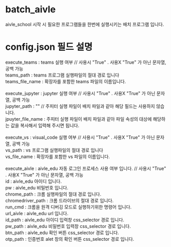 # batch_aivle
aivle_school 시작 시 필요한 프로그램들을 한번에 실행시키는 배치 프로그램 입니다.

# config.json 필드 설명
  execute_teams : teams 실행 여부 // 사용시 "True" . 사용X "True" 가 아닌 문자열, 공백 가능<br/>
  teams_path : teams 프로그램 실행파일의 절대 경로 입니다<br/>
  teams_file_name : 확장자를 포함한 teams 파일의 이름입니다.<br/>
  <br/>
  execute_jupyter : jupyter 실행 여부 // 사용시 "True" . 사용X "True" 가 아닌 문자열, 공백 가능<br/>
  jupyter_path : "" // 주피터 실행 파일이 배치 파일과 같아 해당 필드는 사용하지 않습니다.<br/>
  jpuyter_file_name : 주피터 실행 파일이 배치 파일과 같아 파일 속성의 대상에 해당하는 값을 복사해서 입력해 주시면 됩니다.<br/>
  <br/>
  execute_vs : visual_code 실행 여부 // 사용시 "True" . 사용X "True" 가 아닌 문자열, 공백 가능<br/>
  vs_path : vs 프로그램 실행파일의 절대 경로 입니다<br/>
  vs_file_name : 확장자를 포함한 vs 파일의 이름입니다.<br/>
  <br/>
  execute_aivle : aivle_edu 자동 로그인 프로세스 사용 여부 입니다. // 사용시 "True" . 사용X "True" 가 아닌 문자열, 공백 가능<br/>
  id : aivle_edu 아이디 입니다.<br/>
  pw : aivle_edu 비밀번호 입니다.<br/>
  chrome_path : 크롬 실행파일의 절대 경로 입니다.<br/>
  chromedriver_path : 크롬 드라이브의 절대 경로 입니다.<br/>
  run_cmd : 크롬을 원격 디버깅 모드로 실행하기위한 명령어 입니다.<br/>
  url_aivle : aivle_edu url 입니다.<br/>
  id_path : aivle_edu 아이디 입력창 css_selector 경로 입니다.<br/>
  pw_path : aivle_edu 비밀번호 입력창 css_selector 경로 입니다.<br/>
  btn_path : aivle_edu 확인 버튼 css_selector 경로 입니다.<br/>
  otp_path : 인증번호 alet 창의 확인 버튼 css_selector 경로 입니다.<br/>
